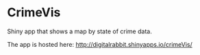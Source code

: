 CrimeVis
========

Shiny app that shows a map by state of crime data.

The app is hosted here:  http://digitalrabbit.shinyapps.io/crimeVis/
